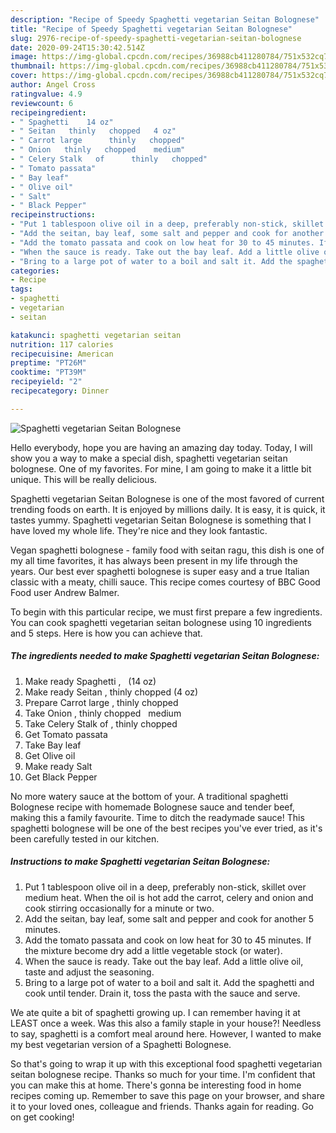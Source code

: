 ```yaml
---
description: "Recipe of Speedy Spaghetti vegetarian Seitan Bolognese"
title: "Recipe of Speedy Spaghetti vegetarian Seitan Bolognese"
slug: 2976-recipe-of-speedy-spaghetti-vegetarian-seitan-bolognese
date: 2020-09-24T15:30:42.514Z
image: https://img-global.cpcdn.com/recipes/36988cb411280784/751x532cq70/spaghetti-vegetarian-seitan-bolognese-recipe-main-photo.jpg
thumbnail: https://img-global.cpcdn.com/recipes/36988cb411280784/751x532cq70/spaghetti-vegetarian-seitan-bolognese-recipe-main-photo.jpg
cover: https://img-global.cpcdn.com/recipes/36988cb411280784/751x532cq70/spaghetti-vegetarian-seitan-bolognese-recipe-main-photo.jpg
author: Angel Cross
ratingvalue: 4.9
reviewcount: 6
recipeingredient:
- " Spaghetti    14 oz"
- " Seitan   thinly   chopped   4 oz"
- " Carrot large      thinly   chopped"
- " Onion   thinly   chopped    medium"
- " Celery Stalk   of      thinly   chopped"
- " Tomato passata"
- " Bay leaf"
- " Olive oil"
- " Salt"
- " Black Pepper"
recipeinstructions:
- "Put 1 tablespoon olive oil in a deep, preferably non-stick, skillet over medium heat. When the oil is hot add the carrot, celery and onion and cook stirring occasionally for a minute or two."
- "Add the seitan, bay leaf, some salt and pepper and cook for another 5 minutes."
- "Add the tomato passata and cook on low heat for 30 to 45 minutes. If the mixture become dry add a little vegetable stock (or water)."
- "When the sauce is ready. Take out the bay leaf. Add a little olive oil, taste and adjust the seasoning."
- "Bring to a large pot of water to a boil and salt it. Add the spaghetti and cook until tender. Drain it, toss the pasta with the sauce and serve."
categories:
- Recipe
tags:
- spaghetti
- vegetarian
- seitan

katakunci: spaghetti vegetarian seitan 
nutrition: 117 calories
recipecuisine: American
preptime: "PT26M"
cooktime: "PT39M"
recipeyield: "2"
recipecategory: Dinner

---
```



![Spaghetti vegetarian Seitan Bolognese](https://img-global.cpcdn.com/recipes/36988cb411280784/751x532cq70/spaghetti-vegetarian-seitan-bolognese-recipe-main-photo.jpg)

Hello everybody, hope you are having an amazing day today. Today, I will show you a way to make a special dish, spaghetti vegetarian seitan bolognese. One of my favorites. For mine, I am going to make it a little bit unique. This will be really delicious.

Spaghetti vegetarian Seitan Bolognese is one of the most favored of current trending foods on earth. It is enjoyed by millions daily. It is easy, it is quick, it tastes yummy. Spaghetti vegetarian Seitan Bolognese is something that I have loved my whole life. They're nice and they look fantastic.

Vegan spaghetti bolognese - family food with seitan ragu, this dish is one of my all time favorites, it has always been present in my life through the years. Our best ever spaghetti bolognese is super easy and a true Italian classic with a meaty, chilli sauce. This recipe comes courtesy of BBC Good Food user Andrew Balmer.


To begin with this particular recipe, we must first prepare a few ingredients. You can cook spaghetti vegetarian seitan bolognese using 10 ingredients and 5 steps. Here is how you can achieve that.

<!--inarticleads1-->

##### The ingredients needed to make Spaghetti vegetarian Seitan Bolognese:

1. Make ready  Spaghetti ,   (14 oz)
1. Make ready  Seitan ,  thinly   chopped   (4 oz)
1. Prepare  Carrot large    ,  thinly   chopped
1. Take  Onion ,  thinly   chopped    medium
1. Take  Celery Stalk   of    ,  thinly   chopped
1. Get  Tomato passata
1. Take  Bay leaf
1. Get  Olive oil
1. Make ready  Salt
1. Get  Black Pepper


No more watery sauce at the bottom of your. A traditional spaghetti Bolognese recipe with homemade Bolognese sauce and tender beef, making this a family favourite. Time to ditch the readymade sauce! This spaghetti bolognese will be one of the best recipes you&#39;ve ever tried, as it&#39;s been carefully tested in our kitchen. 

<!--inarticleads2-->

##### Instructions to make Spaghetti vegetarian Seitan Bolognese:

1. Put 1 tablespoon olive oil in a deep, preferably non-stick, skillet over medium heat. When the oil is hot add the carrot, celery and onion and cook stirring occasionally for a minute or two.
1. Add the seitan, bay leaf, some salt and pepper and cook for another 5 minutes.
1. Add the tomato passata and cook on low heat for 30 to 45 minutes. If the mixture become dry add a little vegetable stock (or water).
1. When the sauce is ready. Take out the bay leaf. Add a little olive oil, taste and adjust the seasoning.
1. Bring to a large pot of water to a boil and salt it. Add the spaghetti and cook until tender. Drain it, toss the pasta with the sauce and serve.


We ate quite a bit of spaghetti growing up. I can remember having it at LEAST once a week. Was this also a family staple in your house?! Needless to say, spaghetti is a comfort meal around here. However, I wanted to make my best vegetarian version of a Spaghetti Bolognese. 

So that's going to wrap it up with this exceptional food spaghetti vegetarian seitan bolognese recipe. Thanks so much for your time. I'm confident that you can make this at home. There's gonna be interesting food in home recipes coming up. Remember to save this page on your browser, and share it to your loved ones, colleague and friends. Thanks again for reading. Go on get cooking!
